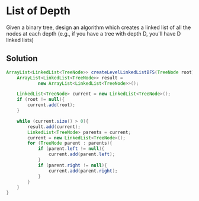 # List of Depth

Given a binary tree, design an algorithm which creates a linked list of all the nodes at each depth (e.g., if you have a tree with depth D, you'll have D linked lists)

## Solution

```java
ArrayList<LinkedList<TreeNode>> createLevelLinkedListBFS(TreeNode root){
    ArrayList<LinkedList<TreeNode>> result =
            new ArrayList<LinkedList<TreeNode>>();

    LinkedList<TreeNode> current = new LinkedList<TreeNode>();
    if (root != null){
        current.add(root);
    }

    while (current.size() > 0){
        result.add(current);
        LinkedList<TreeNode> parents = current;
        current = new LinkedList<TreeNode>();
        for (TreeNode parent : parents){
            if (parent.left != null){
                current.add(parent.left);
            }
            if (parent.right != null){
                current.add(parent.right);
            }
        }
    }
}
```